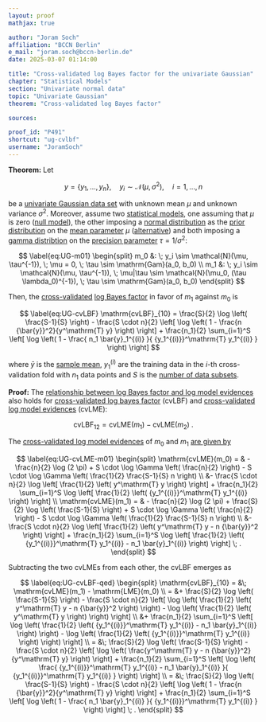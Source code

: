 ```yaml
---
layout: proof
mathjax: true

author: "Joram Soch"
affiliation: "BCCN Berlin"
e_mail: "joram.soch@bccn-berlin.de"
date: 2025-03-07 01:14:00

title: "Cross-validated log Bayes factor for the univariate Gaussian"
chapter: "Statistical Models"
section: "Univariate normal data"
topic: "Univariate Gaussian"
theorem: "Cross-validated log Bayes factor"

sources:

proof_id: "P491"
shortcut: "ug-cvlbf"
username: "JoramSoch"
---
```



**Theorem:** Let

$$ \label{eq:UG}
y = \left\lbrace y_1, \ldots, y_n \right\rbrace, \quad y_i \sim \mathcal{N}(\mu, \sigma^2), \quad i = 1, \ldots, n
$$

be a [univariate Gaussian data set](/D/ug) with unknown mean $\mu$ and unknown variance $\sigma^2$. Moreover, assume two [statistical models](/D/fpm), one assuming that $\mu$ is zero ([null model](/D/h0)), the other imposing a [normal distribution](/P/ug-prior) as the [prior distribution](/D/prior) on the [mean parameter](/D/mean) $\mu$ ([alternative](/D/h1)) and both imposing a [gamma distribtion](/P/ug-prior) on the [precision parameter](/D/prec) $\tau = 1/\sigma^2$:

$$ \label{eq:UG-m01}
\begin{split}
m_0 &: \; y_i \sim \mathcal{N}(\mu, \tau^{-1}), \; \mu = 0, \; \tau \sim \mathrm{Gam}(a_0, b_0) \\
m_1 &: \; y_i \sim \mathcal{N}(\mu, \tau^{-1}), \; \mu|\tau \sim \mathcal{N}(\mu_0, (\tau \lambda_0)^{-1}), \; \tau \sim \mathrm{Gam}(a_0, b_0)
\end{split}
$$

Then, the [cross-validated](/D/cvlme) [log Bayes factor](/D/lbf) in favor of $m_1$ against $m_0$ is

$$ \label{eq:UG-cvLBF}
\mathrm{cvLBF}_{10} = \frac{S}{2} \log \left( \frac{S-1}{S} \right) - \frac{S \cdot n}{2} \left[ \log \left( 1 - \frac{n {\bar{y}}^2}{y^\mathrm{T} y} \right) \right] + \frac{n_1}{2} \sum_{i=1}^S \left[ \log \left( 1 - \frac{ n_1 \bar{y}_1^{(i)} }{ {y_1^{(i)}}^\mathrm{T} y_1^{(i)} } \right) \right]
$$

where $\bar{y}$ is the [sample mean](/D/mean-samp), $y_1^{(i)}$ are the training data in the $i$-th cross-validation fold with $n_1$ data points and $S$ is the [number of data subsets](/D/cvlme).


**Proof:** The [relationship between log Bayes factor and log model evidences](/P/lbf-lme) also holds for [cross-validated log bayes factor](/D/lbf) (cvLBF) and [cross-validated log model evidences](/D/cvlme) (cvLME):

$$ \label{eq:cvLBF-cvLME}
\mathrm{cvLBF}_{12} = \mathrm{cvLME}(m_1) - \mathrm{cvLME}(m_2) \; .
$$

The [cross-validated log model evidences](/D/cvlme) of $m_0$ and $m_1$ [are given by](/P/ug-cvlme)

$$ \label{eq:UG-cvLME-m01}
\begin{split}
  \mathrm{cvLME}(m_0)
= & - \frac{n}{2} \log (2 \pi) + S \cdot \log \Gamma \left( \frac{n}{2} \right) - S \cdot \log \Gamma \left( \frac{1}{2} \frac{S-1}{S} n \right) \\
  &- \frac{S \cdot n}{2} \log \left[ \frac{1}{2} \left( y^\mathrm{T} y \right) \right] + \frac{n_1}{2} \sum_{i=1}^S \log \left[ \frac{1}{2} \left( {y_1^{(i)}}^\mathrm{T} y_1^{(i)} \right) \right] \\
  \mathrm{cvLME}(m_1)
= & - \frac{n}{2} \log (2 \pi) + \frac{S}{2} \log \left( \frac{S-1}{S} \right) + S \cdot \log \Gamma \left( \frac{n}{2} \right) - S \cdot \log \Gamma \left( \frac{1}{2} \frac{S-1}{S} n \right) \\
  &- \frac{S \cdot n}{2} \log \left[ \frac{1}{2} \left( y^\mathrm{T} y - n {\bar{y}}^2 \right) \right] + \frac{n_1}{2} \sum_{i=1}^S \log \left[ \frac{1}{2} \left( {y_1^{(i)}}^\mathrm{T} y_1^{(i)} - n_1 \bar{y}_1^{(i)} \right) \right] \; .
\end{split}
$$

Subtracting the two cvLMEs from each other, the cvLBF emerges as

$$ \label{eq:UG-cvLBF-qed}
\begin{split}
  \mathrm{cvLBF}_{10}
= &\; \mathrm{cvLME}(m_1) - \mathrm{LME}(m_0) \\
= &+  \frac{S}{2} \log \left( \frac{S-1}{S} \right) - \frac{S \cdot n}{2} \left[ \log \left( \frac{1}{2} \left( y^\mathrm{T} y - n {\bar{y}}^2 \right) \right) - \log \left( \frac{1}{2} \left( y^\mathrm{T} y \right) \right) \right] \\
  &+  \frac{n_1}{2} \sum_{i=1}^S \left[ \log \left( \frac{1}{2} \left( {y_1^{(i)}}^\mathrm{T} y_1^{(i)} - n_1 \bar{y}_1^{(i)} \right) \right) - \log \left( \frac{1}{2} \left( {y_1^{(i)}}^\mathrm{T} y_1^{(i)} \right) \right) \right] \\
= &\; \frac{S}{2} \log \left( \frac{S-1}{S} \right) - \frac{S \cdot n}{2} \left[ \log \left( \frac{y^\mathrm{T} y - n {\bar{y}}^2}{y^\mathrm{T} y} \right) \right] + \frac{n_1}{2} \sum_{i=1}^S \left[ \log \left( \frac{ {y_1^{(i)}}^\mathrm{T} y_1^{(i)} - n_1 \bar{y}_1^{(i)} }{ {y_1^{(i)}}^\mathrm{T} y_1^{(i)} } \right) \right] \\
= &\; \frac{S}{2} \log \left( \frac{S-1}{S} \right) - \frac{S \cdot n}{2} \left[ \log \left( 1 - \frac{n {\bar{y}}^2}{y^\mathrm{T} y} \right) \right] + \frac{n_1}{2} \sum_{i=1}^S \left[ \log \left( 1 - \frac{ n_1 \bar{y}_1^{(i)} }{ {y_1^{(i)}}^\mathrm{T} y_1^{(i)} } \right) \right] \; .
\end{split}
$$